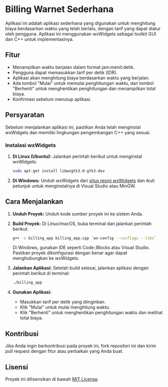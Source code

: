 # Billing Warnet Sederhana

Aplikasi ini adalah aplikasi sederhana yang digunakan untuk menghitung biaya berdasarkan waktu yang telah berlalu, dengan tarif yang dapat diatur oleh pengguna. Aplikasi ini menggunakan wxWidgets sebagai toolkit GUI dan C++ untuk implementasinya.

## Fitur

- Menampilkan waktu berjalan dalam format jam:menit:detik.
- Pengguna dapat memasukkan tarif per detik (IDR).
- Aplikasi akan menghitung biaya berdasarkan waktu yang berjalan.
- Ada tombol "Mulai" untuk memulai penghitungan waktu, dan tombol "Berhenti" untuk menghentikan penghitungan dan menampilkan total biaya.
- Konfirmasi sebelum menutup aplikasi.

## Persyaratan

Sebelum menjalankan aplikasi ini, pastikan Anda telah menginstal wxWidgets dan memiliki lingkungan pengembangan C++ yang sesuai.

### Instalasi wxWidgets

1. **Di Linux (Ubuntu):**
   Jalankan perintah berikut untuk menginstal wxWidgets:
   ```bash
   sudo apt-get install libwxgtk3.0-gtk3-dev
   ```

2. **Di Windows:**
   Unduh wxWidgets dari [situs resmi wxWidgets](https://www.wxwidgets.org/downloads/) dan ikuti petunjuk untuk menginstalnya di Visual Studio atau MinGW.

## Cara Menjalankan

1. **Unduh Proyek:**
   Unduh kode sumber proyek ini ke sistem Anda.

2. **Build Proyek:**
   Di Linux/macOS, buka terminal dan jalankan perintah berikut:
   ```bash
   g++ -o billing_app billing_app.cpp `wx-config --cxxflags --libs`
   ```

   Di Windows, gunakan IDE seperti Code::Blocks atau Visual Studio. Pastikan proyek dikonfigurasi dengan benar agar dapat menghubungkan ke wxWidgets.

3. **Jalankan Aplikasi:**
   Setelah build selesai, jalankan aplikasi dengan perintah berikut di terminal:
   ```bash
   ./billing_app
   ```

4. **Gunakan Aplikasi:**
   - Masukkan tarif per detik yang diinginkan.
   - Klik "Mulai" untuk mulai menghitung waktu.
   - Klik "Berhenti" untuk menghentikan penghitungan waktu dan melihat total biaya.

## Kontribusi

Jika Anda ingin berkontribusi pada proyek ini, fork repositori ini dan kirim pull request dengan fitur atau perbaikan yang Anda buat.

## Lisensi

Proyek ini dilisensikan di bawah [MIT License](LICENSE).
